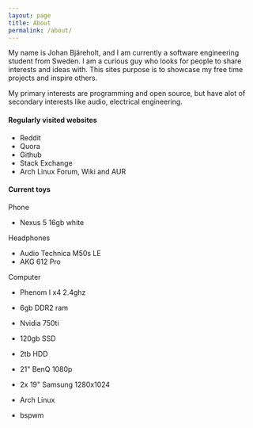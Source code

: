 ```yaml
---
layout: page
title: About
permalink: /about/
---
```


  My name is Johan Bjäreholt, and I am currently a software engineering student from Sweden.
  I am a curious guy who looks for people to share interests and ideas with.
  This sites purpose is to showcase my free time projects and inspire others.

  My primary interests are programming and open source, but have alot of secondary interests like audio, electrical engineering.

#### Regularly visited websites
- Reddit
- Quora
- Github
- Stack Exchange
- Arch Linux Forum, Wiki and AUR

#### Current toys

Phone

- Nexus 5 16gb white

Headphones

- Audio Technica M50s LE
- AKG 612 Pro

Computer

- Phenom I x4 2.4ghz
- 6gb DDR2 ram
- Nvidia 750ti
- 120gb SSD
- 2tb HDD

- 21" BenQ 1080p
- 2x 19" Samsung 1280x1024

- Arch Linux
- bspwm
